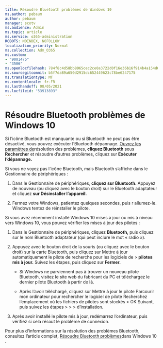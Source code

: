 ```yaml
---
title: Résoudre Bluetooth problèmes de Windows 10
ms.author: pebaum
author: pebaum
manager: scotv
ms.audience: Admin
ms.topic: article
ms.service: o365-administration
ROBOTS: NOINDEX, NOFOLLOW
localization_priority: Normal
ms.collection: Adm_O365
ms.custom:
- "9001475"
- "3506"
ms.openlocfilehash: 784f8c4d58bb8965cec2ce0a3722d0f16e36b16f914b4a154d6f6da58af9dc28
ms.sourcegitcommit: b5f7da89a650d2915dc652449623c78be6247175
ms.translationtype: MT
ms.contentlocale: fr-FR
ms.lasthandoff: 08/05/2021
ms.locfileid: "53913893"
---
```

# <a name="fix-bluetooth-problems-in-windows-10"></a>Résoudre Bluetooth problèmes de Windows 10

Si l’icône Bluetooth est manquante ou si Bluetooth ne peut pas être désactivé, vous pouvez exécuter l’Bluetooth dépannage. [Ouvrez les paramètres de](ms-settings:troubleshoot)résolution des problèmes, **cliquez Bluetooth** sous **Rechercher** et résoudre d’autres problèmes, cliquez sur **Exécuter l’dépannage.**

Si vous ne voyez pas l’icône Bluetooth, mais Bluetooth s’affiche dans le Gestionnaire de périphériques :

1. Dans le Gestionnaire de périphériques, **cliquez sur Bluetooth**. Appuyez de nouveau (ou cliquez avec le bouton droit) sur le Bluetooth adaptateur et cliquez **sur Désinstaller l’appareil.**

2. Fermez votre Windows, patientez quelques secondes, puis r allumez-le. Windows tentez de réinstaller le pilote.

Si vous avez récemment installé Windows 10 mises à jour ou mis à niveau vers Windows 10, vous pouvez vérifier les mises à jour des pilotes :

1. Dans le Gestionnaire de périphériques, cliquez **Bluetooth,** puis cliquez sur le nom Bluetooth adaptateur (qui peut inclure le mot « radio »).

2. Appuyez avec le bouton droit de la souris (ou cliquez avec le bouton droit) sur la carte Bluetooth, puis cliquez sur Mettre à jour automatiquement le pilote de recherche pour les logiciels de   >  **pilotes mis à jour.** Suivez les étapes, puis cliquez sur **Fermer.**

      - Si Windows ne parviennent pas à trouver un nouveau pilote Bluetooth, visitez le site web du fabricant du PC et téléchargez le dernier pilote Bluetooth à partir de là.

    - Après l’avoir téléchargé, cliquez sur Mettre à jour le pilote Parcourir mon ordinateur pour rechercher le logiciel de pilote Recherchez l’emplacement où les fichiers de pilotes sont stockés > OK Suivant, puis suivez les étapes  >    >     >  d’installation.

3. Après avoir installé le pilote mis à jour, redémarrez l’ordinateur, puis vérifiez si cela résout le problème de connexion.

Pour plus d’informations sur la résolution des problèmes Bluetooth, consultez l’article complet, [Résoudre Bluetooth problèmes](https://support.microsoft.com/help/14169/windows-10-fix-bluetooth-problems)dans Windows 10 .

